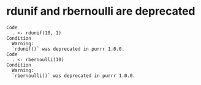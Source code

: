 # rdunif and rbernoulli are deprecated

    Code
      . <- rdunif(10, 1)
    Condition
      Warning:
      `rdunif()` was deprecated in purrr 1.0.0.
    Code
      . <- rbernoulli(10)
    Condition
      Warning:
      `rbernoulli()` was deprecated in purrr 1.0.0.

